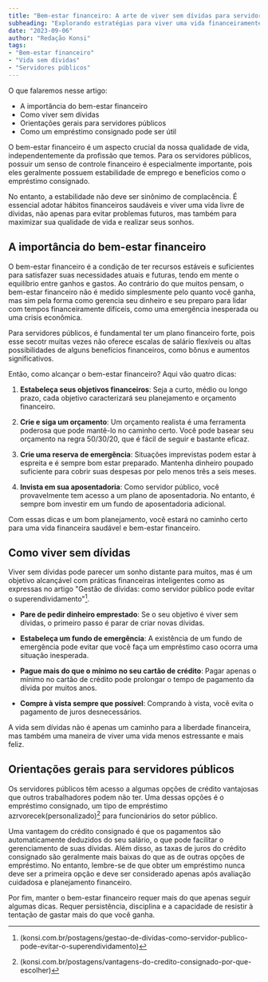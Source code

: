 ```yaml
---
title: "Bem-estar financeiro: A arte de viver sem dívidas para servidores públicos"
subheading: "Explorando estratégias para viver uma vida financeiramente estável e livre de dívidas, especialmente para servidores públicos."
date: "2023-09-06"
author: "Redação Konsi"
tags:
- "Bem-estar financeiro"
- "Vida sem dívidas"
- "Servidores públicos"
---
```

O que falaremos nesse artigo:
- A importância do bem-estar financeiro
- Como viver sem dívidas
- Orientações gerais para servidores públicos
- Como um empréstimo consignado pode ser útil

O bem-estar financeiro é um aspecto crucial da nossa qualidade de vida, independentemente da profissão que temos. Para os servidores públicos, possuir um senso de controle financeiro é especialmente importante, pois eles geralmente possuem estabilidade de emprego e benefícios como o empréstimo consignado. 

No entanto, a estabilidade não deve ser sinônimo de complacência. É essencial adotar hábitos financeiros saudáveis e viver uma vida livre de dívidas, não apenas para evitar problemas futuros, mas também para maximizar sua qualidade de vida e realizar seus sonhos.

## A importância do bem-estar financeiro

O bem-estar financeiro é a condição de ter recursos estáveis e suficientes para satisfazer suas necessidades atuais e futuras, tendo em mente o equilíbrio entre ganhos e gastos. Ao contrário do que muitos pensam, o bem-estar financeiro não é medido simplesmente pelo quanto você ganha, mas sim pela forma como gerencia seu dinheiro e seu preparo para lidar com tempos financeiramente difíceis, como uma emergência inesperada ou uma crisis econômica.

Para servidores públicos, é fundamental ter um plano financeiro forte, pois esse secotr muitas vezes não oferece escalas de salário flexíveis ou altas possibilidades de alguns benefícios financeiros, como bônus e aumentos significativos.

Então, como alcançar o bem-estar financeiro? Aqui vão quatro dicas:

1. **Estabeleça seus objetivos financeiros**: Seja a curto, médio ou longo prazo, cada objetivo caracterizará seu planejamento e orçamento financeiro.

2. **Crie e siga um orçamento**: Um orçamento realista é uma ferramenta poderosa que pode mantê-lo no caminho certo. Você pode basear seu orçamento na regra 50/30/20, que é fácil de seguir e bastante eficaz.

3. **Crie uma reserva de emergência**: Situações imprevistas podem estar à espreita e é sempre bom estar preparado. Mantenha dinheiro poupado suficiente para cobrir suas despesas por pelo menos três a seis meses. 

4. **Invista em sua aposentadoria**: Como servidor público, você provavelmente tem acesso a um plano de aposentadoria. No entanto, é sempre bom investir em um fundo de aposentadoria adicional.

Com essas dicas e um bom planejamento, você estará no caminho certo para uma vida financeira saudável e bem-estar financeiro.

## Como viver sem dívidas

Viver sem dívidas pode parecer um sonho distante para muitos, mas é um objetivo alcançável com práticas financeiras inteligentes como as expressas no artigo "Gestão de dívidas: como servidor público pode evitar o superendividamento"[^1^]. 

- **Pare de pedir dinheiro emprestado**: Se o seu objetivo é viver sem dívidas, o primeiro passo é parar de criar novas dívidas. 

- **Estabeleça um fundo de emergência**: A existência de um fundo de emergência pode evitar que você faça um empréstimo caso ocorra uma situação inesperada. 

- **Pague mais do que o mínimo no seu cartão de crédito**: Pagar apenas o mínimo no cartão de crédito pode prolongar o tempo de pagamento da dívida por muitos anos.

- **Compre à vista sempre que possível**: Comprando à vista, você evita o pagamento de juros desnecessários.

A vida sem dívidas não é apenas um caminho para a liberdade financeira, mas também uma maneira de viver uma vida menos estressante e mais feliz.

## Orientações gerais para servidores públicos

Os servidores públicos têm acesso a algumas opções de crédito vantajosas que outros trabalhadores podem não ter. Uma dessas opções é o empréstimo consignado, um tipo de empréstimo azrvorecek(personalizado)[^2^] para funcionários do setor público. 

Uma vantagem do crédito consignado é que os pagamentos são automaticamente deduzidos do seu salário, o que pode facilitar o gerenciamento de suas dívidas. Além disso, as taxas de juros do crédito consignado são geralmente mais baixas do que as de outras opções de empréstimo. No entanto, lembre-se de que obter um empréstimo nunca deve ser a primeira opção e deve ser considerado apenas após avaliação cuidadosa e planejamento financeiro.

Por fim, manter o bem-estar financeiro requer mais do que apenas seguir algumas dicas. Requer persistência, disciplina e a capacidade de resistir à tentação de gastar mais do que você ganha.

[^1^]: (konsi.com.br/postagens/gestao-de-dividas-como-servidor-publico-pode-evitar-o-superendividamento)
[^2^]: (konsi.com.br/postagens/vantagens-do-credito-consignado-por-que-escolher)
